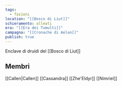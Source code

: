 ```yaml
---
tags:
  - fazioni
location: "[[Bosco di Liut]]"
schieramento: alleati
era: "[[Era dei Tumulti]]"
campagna: "[[Cronache di Aelan]]"
publish: true
---
```

Enclave di druidi del [[Bosco di Liut]]

## Membri
[[Callen|Callen]]
[[Cassandra]]
[[Zhe'Eldyr]]
[[Nimriel]]
